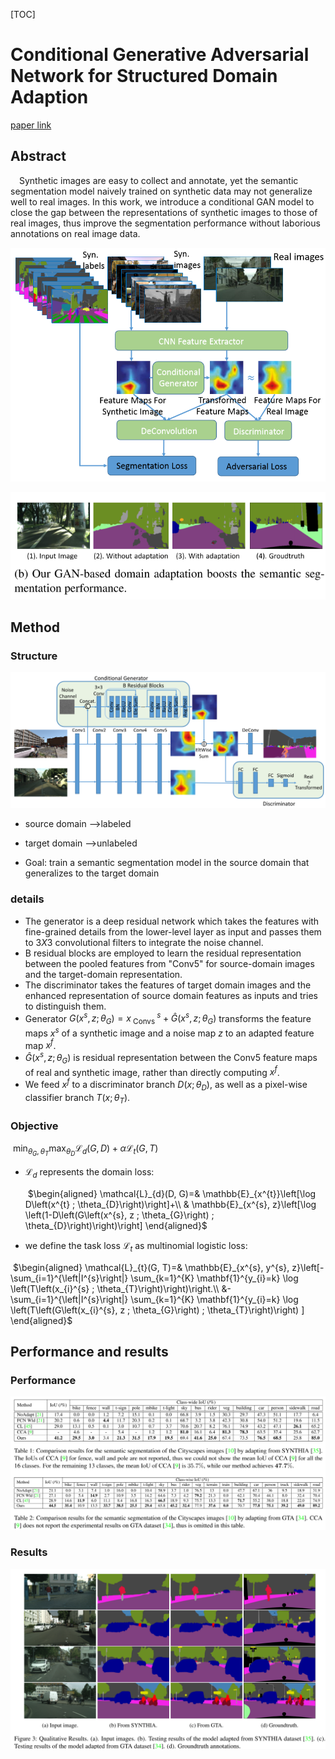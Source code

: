 [TOC]

# Conditional Generative Adversarial Network for Structured Domain Adaption

[paper link](http://openaccess.thecvf.com/content_cvpr_2018/html/Hong_Conditional_Generative_Adversarial_CVPR_2018_paper.html)

## Abstract 

&emsp;Synthetic images are easy to collect and annotate, yet the semantic segmentation model naively trained on synthetic data may not generalize well to real images. In this work, we introduce a conditional GAN model to close the gap between the representations of synthetic images to those of real images, thus improve the segmentation performance without laborious annotations on real image data.

![](https://github.com/heiretodemon/GAN/blob/master/Conditional%20Generative%20Adversarial%20Network%20for%20Structured%20Domain%20Adaptation/1.png)

![](https://github.com/heiretodemon/GAN/blob/master/Conditional%20Generative%20Adversarial%20Network%20for%20Structured%20Domain%20Adaptation/3.png)

## Method

###  Structure

![](https://github.com/heiretodemon/GAN/blob/master/Conditional%20Generative%20Adversarial%20Network%20for%20Structured%20Domain%20Adaptation/2.png)

- source domain -->labeled

- target domain -->unlabeled
- Goal: train a semantic segmentation model in the source domain that generalizes to the target domain

### details

- The generator is a deep residual network which takes the features with fine-grained details from the lower-level layer as input and passes them to $3X3$ convolutional filters to integrate the noise channel.
- B residual blocks are employed to learn the residual representation between the pooled features from "Conv5" for source-domain images and the target-domain representation.
- The discriminator takes the features of target domain images and the enhanced representation of source domain features as inputs and tries to distinguish them.
- Generator  $G\left(x^{s}, z ; \theta_{G}\right)=x_{\text { Convs }}^{s}+\hat{G}\left(x^{s}, z ; \theta_{G}\right)$ transforms the feature maps  $x^s$ of a synthetic image and a noise map $z$ to an adapted feature map $x^f$.
- $\hat{G}\left(x^{s}, z ; \theta_{G}\right)$ is residual representation between the Conv5 feature maps of real and synthetic image, rather than directly computing  $x^f$.
- We feed $x^f$ to a discriminator branch $D\left(x ; \theta_{D}\right)$, as well as a pixel-wise classifier branch $T\left(x ; \theta_{T}\right)$.



### Objective 

​                    $\min _{\theta_{G}, \theta_{T}} \max _{\theta_{D}} \mathcal{L}_{d}(G, D)+\alpha \mathcal{L}_{t}(G, T)$

- $\mathcal{L}_{d}$ represents the domain loss:

  ​              $\begin{aligned} \mathcal{L}_{d}(D, G)=& \mathbb{E}_{x^{t}}\left[\log D\left(x^{t} ; \theta_{D}\right)\right]+\\ & \mathbb{E}_{x^{s}, z}\left[\log \left(1-D\left(G\left(x^{s}, z ; \theta_{G}\right) ; \theta_{D}\right)\right)\right] \end{aligned}$

- we define the task loss $\mathcal{L}_{t}​$ as multinomial logistic loss: 

​                      $\begin{aligned} \mathcal{L}_{t}(G, T)=& \mathbb{E}_{x^{s}, y^{s}, z}\left[-\sum_{i=1}^{\left|I^{s}\right|} \sum_{k=1}^{K} \mathbf{1}^{y_{i}=k} \log \left(T\left(x_{i}^{s} ; \theta_{T}\right)\right)\right.\\ &-\sum_{i=1}^{\left|I^{s}\right|} \sum_{k=1}^{K} \mathbf{1}^{y_{i}=k} \log \left(T\left(G\left(x_{i}^{s}, z ; \theta_{G}\right) ; \theta_{T}\right)\right) ] \end{aligned}$

## Performance and results

### Performance 

![](https://github.com/heiretodemon/GAN/blob/master/Conditional%20Generative%20Adversarial%20Network%20for%20Structured%20Domain%20Adaptation/4.png)

### Results

![](https://github.com/heiretodemon/GAN/blob/master/Conditional%20Generative%20Adversarial%20Network%20for%20Structured%20Domain%20Adaptation/5.png)
